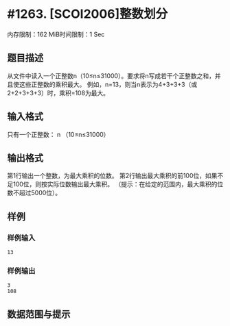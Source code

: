 # #1263. [SCOI2006]整数划分

内存限制：162 MiB时间限制：1 Sec

## 题目描述

从文件中读入一个正整数n（10≤n≤31000）。要求将n写成若干个正整数之和，并且使这些正整数的乘积最大。
例如，n=13，则当n表示为4+3+3+3（或2+2+3+3+3）时，乘积=108为最大。

## 输入格式

只有一个正整数：
n   （10≤n≤31000）

## 输出格式

第1行输出一个整数，为最大乘积的位数。
第2行输出最大乘积的前100位，如果不足100位，则按实际位数输出最大乘积。
（提示：在给定的范围内，最大乘积的位数不超过5000位）。


## 样例

### 样例输入

    
    13
    
    

### 样例输出

    
    3
    108
    
    

## 数据范围与提示
